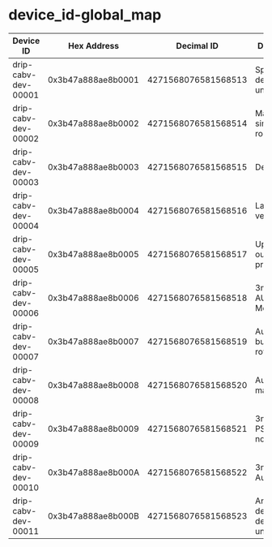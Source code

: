 # device_id-global_map

| **Device ID**           | **Hex Address**        | **Decimal ID**          | **Description**                         |
|--------------------------|------------------------|--------------------------|-----------------------------------------|
| drip-cabv-dev-00001      | 0x3b47a888ae8b0001     | 4271568076581568513      | Spare development unit                 |
| drip-cabv-dev-00002      | 0x3b47a888ae8b0002     | 4271568076581568514      | Main solar simulator room              |
| drip-cabv-dev-00003      | 0x3b47a888ae8b0003     | 4271568076581568515      | Development                            |
| drip-cabv-dev-00004      | 0x3b47a888ae8b0004     | 4271568076581568516      | Lab smallbox version                   |
| drip-cabv-dev-00005      | 0x3b47a888ae8b0005     | 4271568076581568517      | Upstairs outside prototype             |
| drip-cabv-dev-00006      | 0x3b47a888ae8b0006     | 4271568076581568518      | 3m #1 in AUS Weight Measuring          |
| drip-cabv-dev-00007      | 0x3b47a888ae8b0007     | 4271568076581568519      | Australia bucket and rotater           |
| drip-cabv-dev-00008      | 0x3b47a888ae8b0008     | 4271568076581568520      | Australia 1m main                      |
| drip-cabv-dev-00009      | 0x3b47a888ae8b0009     | 4271568076581568521      | 3m #2 in JB PSH right now              |
| drip-cabv-dev-00010      | 0x3b47a888ae8b000A     | 4271568076581568522      | 3m #1 in Australia                     |
| drip-cabv-dev-00011      | 0x3b47a888ae8b000B     | 4271568076581568523      | Another desk development unit          |

